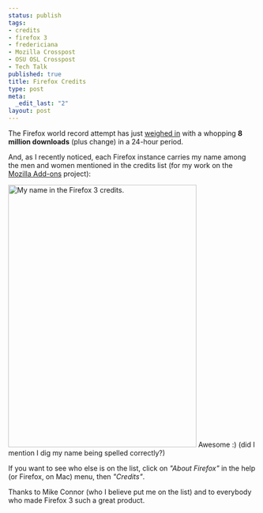 ```yaml
--- 
status: publish
tags: 
- credits
- firefox 3
- fredericiana
- Mozilla Crosspost
- OSU OSL Crosspost
- Tech Talk
published: true
title: Firefox Credits
type: post
meta: 
  _edit_last: "2"
layout: post
---
```

The Firefox world record attempt has just <a href="http://www.spreadfirefox.com/en-US/worldrecord/">weighed in</a> with a whopping <strong>8 million downloads</strong> (plus change) in a 24-hour period.

And, as I recently noticed, each Firefox instance carries my name among the men and women mentioned in the credits list (for my work on the <a href="https://addons.mozilla.org">Mozilla Add-ons</a> project):

<img src="http://fredericiana.com/wp-content/uploads/2008/06/firefox-credits.jpg" alt="My name in the Firefox 3 credits." title="Firefox Credits" width="381" height="532" class="alignnone size-full wp-image-1314" />
Awesome :) (did I mention I dig my name being spelled correctly?)

If you want to see who else is on the list, click on <em>"About Firefox"</em> in the help (or Firefox, on Mac) menu, then <em>"Credits"</em>.

Thanks to Mike Connor (who I believe put me on the list) and to everybody who made Firefox 3 such a great product.
